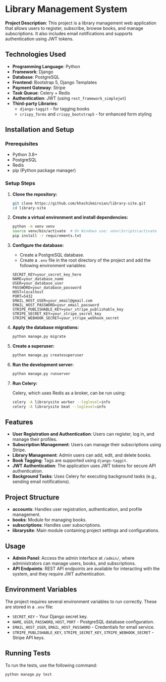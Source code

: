 # Library Management System

**Project Description**: This project is a library management web application that allows users to register, subscribe, browse books, and manage subscriptions. It also includes email notifications and supports authentication using JWT tokens.

## Technologies Used

- **Programming Language**: Python
- **Framework**: Django
- **Database**: PostgreSQL
- **Frontend**: Bootstrap 5, Django Templates
- **Payment Gateway**: Stripe
- **Task Queue**: Celery + Redis
- **Authentication**: JWT (using `rest_framework_simplejwt`)
- **Third-party Libraries**:
  - `django-taggit` - for tagging books
  - `crispy_forms` and `crispy_bootstrap5` - for enhanced form styling

## Installation and Setup

### Prerequisites

- Python 3.8+
- PostgreSQL
- Redis
- pip (Python package manager)

### Setup Steps

1. **Clone the repository:**

    ```bash
    git clone https://github.com/khachikmiroian/library-site.git
    cd library-site
    ```

2. **Create a virtual environment and install dependencies:**

    ```bash
    python -m venv venv
    source venv/bin/activate  # On Windows use: venv\Scripts\activate
    pip install -r requirements.txt
    ```

3. **Configure the database:**

   - Create a PostgreSQL database.
   - Create a `.env` file in the root directory of the project and add the following environment variables:

    ```env
    SECRET_KEY=your_secret_key_here
    NAME=your_database_name
    USER=your_database_user
    PASSWORD=your_database_password
    HOST=localhost
    PORT=5432
    EMAIL_HOST_USER=your_email@gmail.com
    EMAIL_HOST_PASSWORD=your_email_password
    STRIPE_PUBLISHABLE_KEY=your_stripe_publishable_key
    STRIPE_SECRET_KEY=your_stripe_secret_key
    STRIPE_WEBHOOK_SECRET=your_stripe_webhook_secret
    ```

4. **Apply the database migrations:**

    ```bash
    python manage.py migrate
    ```

5. **Create a superuser:**

    ```bash
    python manage.py createsuperuser
    ```

6. **Run the development server:**

    ```bash
    python manage.py runserver
    ```

7. **Run Celery:**

    Celery, which uses Redis as a broker, can be run using:

    ```bash
    celery -A librarysite worker --loglevel=info
    celery -A librarysite beat --loglevel=info
    ```

## Features

- **User Registration and Authentication**: Users can register, log in, and manage their profiles.
- **Subscription Management**: Users can manage their subscriptions using Stripe.
- **Library Management**: Admin users can add, edit, and delete books.
- **Book Tagging**: Tags are supported using `django-taggit`.
- **JWT Authentication**: The application uses JWT tokens for secure API authentication.
- **Background Tasks**: Uses Celery for executing background tasks (e.g., sending email notifications).

## Project Structure

- **accounts**: Handles user registration, authentication, and profile management.
- **books**: Module for managing books.
- **subscriptions**: Handles user subscriptions.
- **librarysite**: Main module containing project settings and configurations.

## Usage

- **Admin Panel**: Access the admin interface at `/admin/`, where administrators can manage users, books, and subscriptions.
- **API Endpoints**: REST API endpoints are available for interacting with the system, and they require JWT authentication.

## Environment Variables

The project requires several environment variables to run correctly. These are stored in a `.env` file:

- `SECRET_KEY` - Your Django secret key.
- `NAME`, `USER`, `PASSWORD`, `HOST`, `PORT` - PostgreSQL database configuration.
- `EMAIL_HOST_USER`, `EMAIL_HOST_PASSWORD` - Credentials for email service.
- `STRIPE_PUBLISHABLE_KEY`, `STRIPE_SECRET_KEY`, `STRIPE_WEBHOOK_SECRET` - Stripe API keys.

## Running Tests

To run the tests, use the following command:

```bash
python manage.py test
